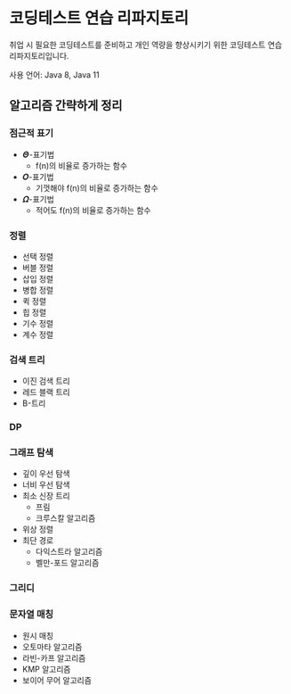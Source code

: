 # 코딩테스트 연습 리파지토리
취업 시 필요한 코딩테스트를 준비하고 개인 역량을 향상시키기 위한 코딩테스트 연습 리파지토리입니다.

사용 언어: Java 8, Java 11

## 알고리즘 간략하게 정리
### 점근적 표기
* 𝜣-표기법
    * f(n)의 비율로 증가하는 함수
* 𝜪-표기법
    * 기껏해야 f(n)의 비율로 증가하는 함수
* 𝜴-표기법
    * 적어도 f(n)의 비율로 증가하는 함수

### 정렬
* 선택 정렬
* 버블 정렬
* 삽입 정렬
* 병합 정렬
* 퀵 정렬
* 힙 정렬
* 기수 정렬
* 계수 정렬

### 검색 트리
* 이진 검색 트리
* 레드 블랙 트리
* B-트리

### DP

### 그래프 탐색
* 깊이 우선 탐색
* 너비 우선 탐색
* 최소 신장 트리
    * 프림
    * 크루스칼 알고리즘
* 위상 정렬
* 최단 경로
    * 다익스트라 알고리즘
    * 벨만-포드 알고리즘

### 그리디

### 문자열 매칭
* 원시 매칭
* 오토마타 알고리즘
* 라빈-카프 알고리즘
* KMP 알고리즘
* 보이어 무어 알고리즘